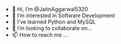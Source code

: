 - 👋 Hi, I’m @JatinAggarwal5320
- 👀 I’m interested in Software Development 
- 🌱 I’ve learned Python and MySQL
- 💞️ I’m looking to collaborate on... 
- 📫 How to reach me ...

<!---
JatinAggarwal5320/JatinAggarwal5320 is a ✨ special ✨ repository because its `README.md` (this file) appears on your GitHub profile.
You can click the Preview link to take a look at your changes.
--->

